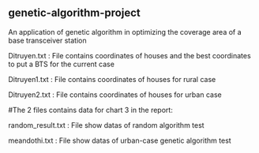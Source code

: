 ## genetic-algorithm-project

An application of genetic algorithm in optimizing the coverage area of a base transceiver station

Ditruyen.txt : File contains coordinates of houses and the best coordinates to put a BTS for the current case

Ditruyen1.txt : File contains coordinates of houses for rural case

Ditruyen2.txt : File contains coordinates of houses for urban case

#The 2 files contains data for chart 3 in the report:

random_result.txt : File show datas of random algorithm test

meandothi.txt : File show datas of urban-case genetic algorithm test 
